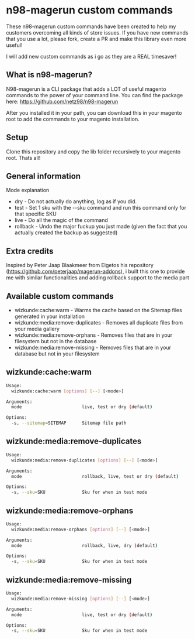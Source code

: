 # n98-magerun custom commands

These n98-magerun custom commands have been created to help my customers overcoming all kinds of store issues.
If you have new commands that you use a lot, please fork, create a PR and make this library even more useful!

I will add new custom commands as i go as they are a REAL timesaver!

## What is n98-magerun?

N98-magerun is a CLI package that adds a LOT of useful magento commands to the power of your command line.
You can find the package here: https://github.com/netz98/n98-magerun

After you installed it in your path, you can download this in your magento root to add the commands to your magento installation.

## Setup

Clone this repository and copy the lib folder recursively to your magento root. Thats all!

## General information

Mode explanation
- dry - Do not actually do anything, log as if you did.
- test - Set 1 sku with the --sku command and run this command only for that specific SKU
- live - Do all the magic of the command
- rollback - Undo the major fuckup you just made (given the fact that you actually created the backup as suggested)
 
## Extra credits

Inspired by Peter Jaap Blaakmeer from Elgetos his repository (https://github.com/peterjaap/magerun-addons), i built this one to provide me with similar functionalities and adding rollback support to the media part

## Available custom commands
- wizkunde:cache:warm - Warms the cache based on the Sitemap files generated in your installation
- wizkunde:media:remove-duplicates - Removes all duplicate files from your media gallery
- wizkunde:media:remove-orphans - Removes files that are in your filesystem but not in the database
- wizkunde:media:remove-missing - Removes files that are in your database but not in your filesystem

## wizkunde:cache:warm

```bash
Usage:
  wizkunde:cache:warm [options] [--] [<mode>]

Arguments:
  mode                       live, test or dry (default)

Options:
  -s, --sitemap=SITEMAP      Sitemap file path
```

## wizkunde:media:remove-duplicates

```bash
Usage:
  wizkunde:media:remove-duplicates [options] [--] [<mode>]

Arguments:
  mode                       rollback, live, test or dry (default)

Options:
  -s, --sku=SKU              Sku for when in test mode
```

## wizkunde:media:remove-orphans

```bash
Usage:
  wizkunde:media:remove-orphans [options] [--] [<mode>]

Arguments:
  mode                       rollback, live, dry (default)

Options:
  -s, --sku=SKU              Sku for when in test mode
```

## wizkunde:media:remove-missing

```bash
Usage:
  wizkunde:media:remove-missing [options] [--] [<mode>]

Arguments:
  mode                       live, test or dry (default)

Options:
  -s, --sku=SKU              Sku for when in test mode
```